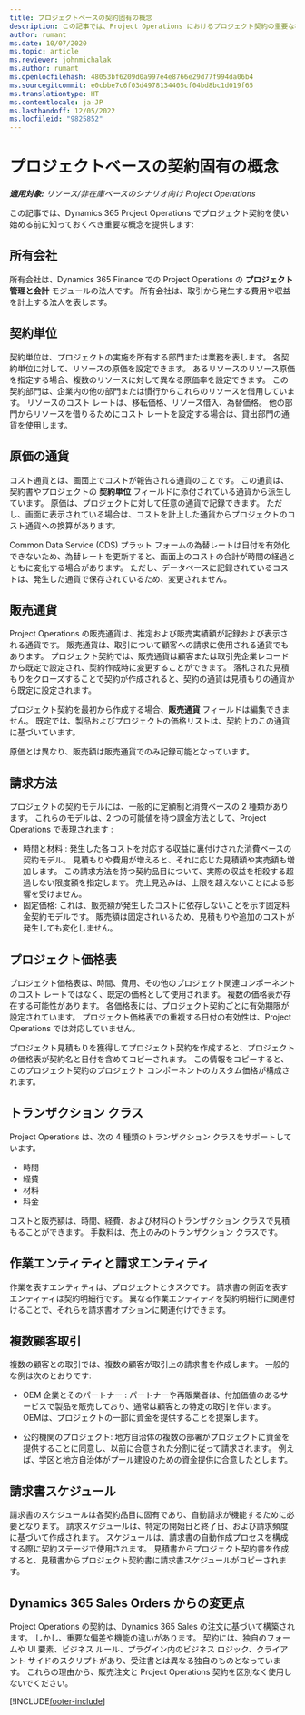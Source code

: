 ```yaml
---
title: プロジェクトベースの契約固有の概念
description: この記事では、Project Operations におけるプロジェクト契約の重要な概念について情報を提供します。
author: rumant
ms.date: 10/07/2020
ms.topic: article
ms.reviewer: johnmichalak
ms.author: rumant
ms.openlocfilehash: 48053bf6209d0a997e4e8766e29d77f994da06b4
ms.sourcegitcommit: e0cbbe7c6f03d4978134405cf04bd8bc1d019f65
ms.translationtype: HT
ms.contentlocale: ja-JP
ms.lasthandoff: 12/05/2022
ms.locfileid: "9825852"
---
```

# <a name="concepts-unique-to-project-based-contracts"></a>プロジェクトベースの契約固有の概念

_**適用対象:** リソース/非在庫ベースのシナリオ向け Project Operations_



この記事では、Dynamics 365 Project Operations でプロジェクト契約を使い始める前に知っておくべき重要な概念を提供します:

## <a name="owning-company"></a>所有会社

所有会社は、Dynamics 365 Finance での Project Operations の **プロジェクト管理と会計** モジュールの法人です。 所有会社は、取引から発生する費用や収益を計上する法人を表します。

## <a name="contracting-unit"></a>契約単位

契約単位は、プロジェクトの実施を所有する部門または業務を表します。 各契約単位に対して、リソースの原価を設定できます。 あるリソースのリソース原価を指定する場合、複数のリソースに対して異なる原価率を設定できます。 この契約部門は、企業内の他の部門または慣行からこれらのリソースを借用しています。 リソースのコスト レートは、移転価格、リソース借入、為替価格。 他の部門からリソースを借りるためにコスト レートを設定する場合は、貸出部門の通貨を使用します。

## <a name="cost-currency"></a>原価の通貨

コスト通貨とは、画面上でコストが報告される通貨のことです。 この通貨は、契約書やプロジェクトの **契約単位** フィールドに添付されている通貨から派生しています。 原価は、プロジェクトに対して任意の通貨で記録できます。 ただし、画面に表示されている場合は、コストを計上した通貨からプロジェクトのコスト通貨への換算があります。

Common Data Service (CDS) プラット フォームの為替レートは日付を有効化できないため、為替レートを更新すると、画面上のコストの合計が時間の経過とともに変化する場合があります。 ただし、データベースに記録されているコストは、発生した通貨で保存されているため、変更されません。

## <a name="sales-currency"></a>販売通貨

Project Operations の販売通貨は、推定および販売実績額が記録および表示される通貨です。 販売通貨は、取引について顧客への請求に使用される通貨でもあります。 プロジェクト契約では、販売通貨は顧客または取引先企業レコードから既定で設定され、契約作成時に変更することができます。 落札された見積もりをクローズすることで契約が作成されると、契約の通貨は見積もりの通貨から既定に設定されます。

プロジェクト契約を最初から作成する場合、**販売通貨** フィールドは編集できません。 既定では、製品およびプロジェクトの価格リストは、契約上のこの通貨に基づいています。

原価とは異なり、販売額は販売通貨でのみ記録可能となっています。

## <a name="billing-method"></a>請求方法

プロジェクトの契約モデルには、一般的に定額制と消費ベースの 2 種類があります。 これらのモデルは、2 つの可能値を持つ課金方法として、Project Operations で表現されます :

- 時間と材料 : 発生した各コストを対応する収益に裏付けされた消費ベースの契約モデル。 見積もりや費用が増えると、それに応じた見積額や実売額も増加します。 この請求方法を持つ契約品目について、実際の収益を相殺する超過しない限度額を指定します。 売上見込みは、上限を超えないことによる影響を受けません。
- 固定価格: これは、販売額が発生したコストに依存しないことを示す固定料金契約モデルです。 販売額は固定されいるため、見積もりや追加のコストが発生しても変化しません。

## <a name="project-price-lists"></a>プロジェクト価格表

プロジェクト価格表は、時間、費用、その他のプロジェクト関連コンポーネントのコスト レートではなく、既定の価格として使用されます。 複数の価格表が存在する可能性があります。 各価格表には、プロジェクト契約ごとに有効期限が設定されています。 プロジェクト価格表での重複する日付の有効性は、Project Operations では対応していません。

プロジェクト見積もりを獲得してプロジェクト契約を作成すると、プロジェクトの価格表が契約名と日付を含めてコピーされます。 この情報をコピーすると、このプロジェクト契約のプロジェクト コンポーネントのカスタム価格が構成されます。

## <a name="transaction-classes"></a>トランザクション クラス

Project Operations は、次の 4 種類のトランザクション クラスをサポートしています。

- 時間
- 経費
- 材料
- 料金

コストと販売額は、時間、経費、および材料のトランザクション クラスで見積もることができます。 手数料は、売上のみのトランザクション クラスです。

## <a name="work-entities-and-billing-entities"></a>作業エンティティと請求エンティティ

作業を表すエンティティは、プロジェクトとタスクです。 請求書の側面を表すエンティティは契約明細行です。 異なる作業エンティティを契約明細行に関連付けることで、それらを請求書オプションに関連付けできます。

## <a name="multi-customer-deals"></a>複数顧客取引

複数の顧客との取引では、複数の顧客が取引上の請求書を作成します。 一般的な例は次のとおりです:

- OEM 企業とそのパートナー : パートナーや再販業者は、付加価値のあるサービスで製品を販売しており、通常は顧客との特定の取引を伴います。 OEMは、プロジェクトの一部に資金を提供することを提案します。 

- 公的機関のプロジェクト: 地方自治体の複数の部署がプロジェクトに資金を提供することに同意し、以前に合意された分割に従って請求されます。 例えば、学区と地方自治体がプール建設のための資金提供に合意したとします。

## <a name="invoice-schedules"></a>請求書スケジュール

請求書のスケジュールは各契約品目に固有であり、自動請求が機能するために必要となります。 請求スケジュールは、特定の開始日と終了日、および請求頻度に基づいて作成されます。 スケジュールは、請求書の自動作成プロセスを構成する際に契約ステージで使用されます。 見積書からプロジェクト契約書を作成すると、見積書からプロジェクト契約書に請求書スケジュールがコピーされます。

## <a name="changes-from-dynamics-365-sales-orders"></a>Dynamics 365 Sales Orders からの変更点

Project Operations の契約は、Dynamics 365 Sales の注文に基づいて構築されます。 しかし、重要な偏差や機能の違いがあります。 契約には、独自のフォームや UI 要素、ビジネス ルール、プラグイン内のビジネス ロジック、クライアント サイドのスクリプトがあり、受注書とは異なる独自のものとなっています。 これらの理由から、販売注文と Project Operations 契約を区別なく使用しないでください。


[!INCLUDE[footer-include](../includes/footer-banner.md)]
